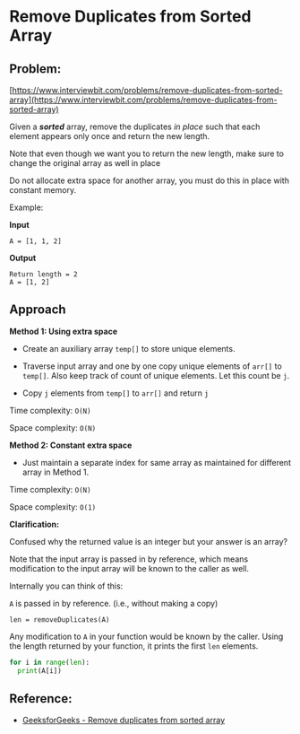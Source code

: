# Remove Duplicates from Sorted Array

## Problem:
[https://www.interviewbit.com/problems/remove-duplicates-from-sorted-array](https://www.interviewbit.com/problems/remove-duplicates-from-sorted-array)

Given a ***sorted*** array, remove the duplicates *in place* such that each element appears only once and return the new length.

Note that even though we want you to return the new length, make sure to change the original array as well in place

Do not allocate extra space for another array, you must do this in place with constant memory.

Example:

**Input**
```
A = [1, 1, 2]
```

**Output**
```
Return length = 2
A = [1, 2]
```

## Approach

**Method 1: Using extra space**

- Create an auxiliary array `temp[]` to store unique elements.

- Traverse input array and one by one copy unique elements of `arr[]` to `temp[]`. Also keep track of count of unique elements. Let this count be `j`.

- Copy `j` elements from `temp[]` to `arr[]` and return `j`

Time complexity: `O(N)`

Space complexity: `O(N)`

**Method 2: Constant extra space**

- Just maintain a separate index for same array as maintained for different array in Method 1.

Time complexity: `O(N)`

Space complexity: `O(1)`

**Clarification:**

Confused why the returned value is an integer but your answer is an array?

Note that the input array is passed in by reference, which means modification to the input array will be known to the caller as well.

Internally you can think of this:

`A` is passed in by reference. (i.e., without making a copy)

`len = removeDuplicates(A)`

Any modification to `A` in your function would be known by the caller.
Using the length returned by your function, it prints the first `len` elements.

```python
for i in range(len):
  print(A[i])
```

## Reference:
* [GeeksforGeeks - Remove duplicates from sorted array](https://www.geeksforgeeks.org/remove-duplicates-sorted-array)

